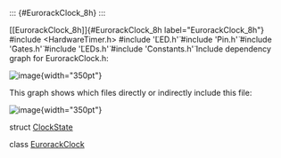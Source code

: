 ::: {#EurorackClock_8h}
:::

[\[EurorackClock\_8h\]]{#EurorackClock_8h label="EurorackClock_8h"}
\#include $<$HardwareTimer.h$>$ \#include '̈LED.h'̈ \#include '̈Pin.h'̈
\#include '̈Gates.h'̈ \#include '̈LEDs.h'̈ \#include '̈Constants.h'̈ Include
dependency graph for EurorackClock.h:

![image](EurorackClock_8h__incl){width="350pt"}

This graph shows which files directly or indirectly include this file:

![image](EurorackClock_8h__dep__incl){width="350pt"}

struct [ClockState](#structClockState)

class [EurorackClock](#classEurorackClock)
